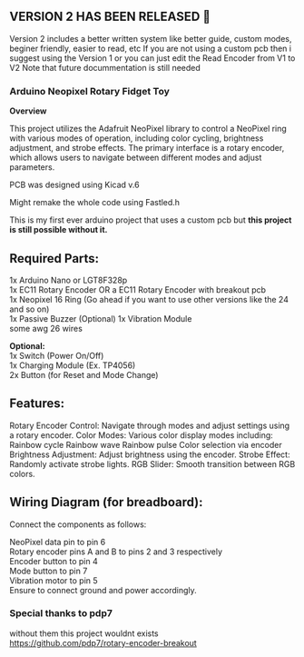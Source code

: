 ## **VERSION 2 HAS BEEN RELEASED 🎉**  
Version 2 includes a better written system like better guide, custom modes, beginer friendly, easier to read, etc
If you are not using a custom pcb then i suggest using the Version 1 or you can just edit the Read Encoder from V1 to V2
Note that future docummentation is still needed

### Arduino Neopixel Rotary Fidget Toy
**Overview**

This project utilizes the Adafruit NeoPixel library to control a NeoPixel ring with various modes of operation, including color cycling, brightness adjustment, and strobe effects. The primary interface is a rotary encoder, which allows users to navigate between different modes and adjust parameters.

PCB was designed using Kicad v.6
  
Might remake the whole code using Fastled.h  
  
This is my first ever arduino project that uses a custom pcb but **this project is still possible without it.**
  
## Required Parts:  
1x Arduino Nano or LGT8F328p  
1x EC11 Rotary Encoder OR a EC11 Rotary Encoder with breakout pcb  
1x Neopixel 16 Ring (Go ahead if you want to use other versions like the 24 and so on)  
1x Passive Buzzer   (Optional)
1x Vibration Module  
some awg 26 wires
  
**Optional:**  
1x Switch (Power On/Off)  
1x Charging Module (Ex. TP4056)  
2x Button (for Reset and Mode Change) 

## Features:   
Rotary Encoder Control: Navigate through modes and adjust settings using a rotary encoder.
Color Modes: Various color display modes including:
Rainbow cycle
Rainbow wave
Rainbow pulse
Color selection via encoder
Brightness Adjustment: Adjust brightness using the encoder.
Strobe Effect: Randomly activate strobe lights.
RGB Slider: Smooth transition between RGB colors.

## Wiring Diagram (for breadboard):  
Connect the components as follows:  

NeoPixel data pin to pin 6  
Rotary encoder pins A and B to pins 2 and 3 respectively  
Encoder button to pin 4  
Mode button to pin 7  
Vibration motor to pin 5  
Ensure to connect ground and power accordingly.  

### Special thanks to pdp7  
without them this project wouldnt exists  
https://github.com/pdp7/rotary-encoder-breakout  
  
